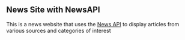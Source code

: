 ## News Site with NewsAPI
This is a news website that uses the [News API](https://newsapi.org/) to display articles from various sources and categories of interest
